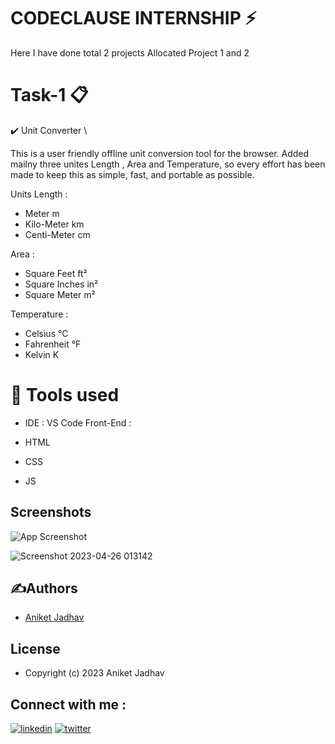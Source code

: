 

# CODECLAUSE INTERNSHIP ⚡️
Here I have done total 2 projects Allocated Project 1 and 2

# Task-1 📋
✔️ Unit Converter \

This is a user friendly offline unit conversion tool for the browser. Added mailny three unites Length , Area and Temperature, so every effort has been made to keep this as simple, fast, and portable as possible.

Units
Length :
- Meter m
- Kilo-Meter km
- Centi-Meter cm

Area : 
- Square Feet ft²
- Square Inches in²
- Square Meter m²

Temperature : 
- Celsius °C
- Fahrenheit °F
- Kelvin K


# 📓 Tools used
- IDE : VS Code
Front-End :

- HTML
- CSS
- JS

## Screenshots

![App Screenshot](https://user-images.githubusercontent.com/86287078/234388771-8dc834df-f7fa-4208-b24f-5de560b9651d.jpg)



![Screenshot 2023-04-26 013142](https://user-images.githubusercontent.com/86287078/234389915-720a760e-8385-4d76-ae61-eb33b259d00e.png)
## ✍Authors

- [Aniket Jadhav](https://github.com/aniketjadhav25000)


## License



- Copyright (c) 2023 Aniket Jadhav
## Connect with me : 




[![linkedin](https://img.shields.io/badge/linkedin-0A66C2?style=for-the-badge&logo=linkedin&logoColor=white)](https://www.linkedin.com/in/aniket-jadhav-a72466236/)
[![twitter](https://img.shields.io/badge/twitter-1DA1F2?style=for-the-badge&logo=twitter&logoColor=white)](https://twitter.com/AniketJ41903041)

